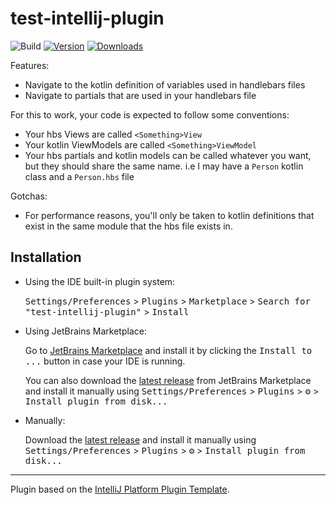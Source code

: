 # test-intellij-plugin

![Build](https://github.com/tamj0rd2/test-intellij-plugin/workflows/Build/badge.svg)
[![Version](https://img.shields.io/jetbrains/plugin/v/26704-anura.svg)](https://plugins.jetbrains.com/plugin/26704-anura)
[![Downloads](https://img.shields.io/jetbrains/plugin/d/26704-anura.svg)](https://plugins.jetbrains.com/plugin/26704-anura)

<!-- Plugin description -->
Features:

- Navigate to the kotlin definition of variables used in handlebars files
- Navigate to partials that are used in your handlebars file

For this to work, your code is expected to follow some conventions:

- Your hbs Views are called `<Something>View`
- Your kotlin ViewModels are called `<Something>ViewModel`
- Your hbs partials and kotlin models can be called whatever you want, but they should share the same name. i.e I may have a `Person` kotlin class and a `Person.hbs` file

Gotchas:

- For performance reasons, you'll only be taken to kotlin definitions that exist in the same module that the hbs file exists in. 

<!-- Plugin description end -->

## Installation

- Using the IDE built-in plugin system:
  
  <kbd>Settings/Preferences</kbd> > <kbd>Plugins</kbd> > <kbd>Marketplace</kbd> > <kbd>Search for "test-intellij-plugin"</kbd> >
  <kbd>Install</kbd>
  
- Using JetBrains Marketplace:

  Go to [JetBrains Marketplace](https://plugins.jetbrains.com/plugin/26704-anura) and install it by clicking the <kbd>Install to ...</kbd> button in case your IDE is running.

  You can also download the [latest release](https://plugins.jetbrains.com/plugin/26704-anura/versions) from JetBrains Marketplace and install it manually using
  <kbd>Settings/Preferences</kbd> > <kbd>Plugins</kbd> > <kbd>⚙️</kbd> > <kbd>Install plugin from disk...</kbd>

- Manually:

  Download the [latest release](https://github.com/tamj0rd2/test-intellij-plugin/releases/latest) and install it manually using
  <kbd>Settings/Preferences</kbd> > <kbd>Plugins</kbd> > <kbd>⚙️</kbd> > <kbd>Install plugin from disk...</kbd>


---
Plugin based on the [IntelliJ Platform Plugin Template][template].

[template]: https://github.com/JetBrains/intellij-platform-plugin-template
[docs:plugin-description]: https://plugins.jetbrains.com/docs/intellij/plugin-user-experience.html#plugin-description-and-presentation

